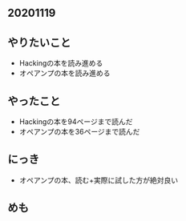 ## 20201119

## やりたいこと
* Hackingの本を読み進める
* オペアンプの本を読み進める

## やったこと
* Hackingの本を94ページまで読んだ
* オペアンプの本を36ページまで読んだ

## にっき
* オペアンプの本、読む+実際に試した方が絶対良い

## めも
